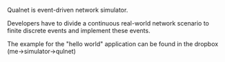 Qualnet is event-driven network simulator.

Developers have to divide a continuous real-world network scenario to finite discrete events and implement these events.

The example for the "hello world" application can be found in the dropbox (me->simulator->qulnet)
